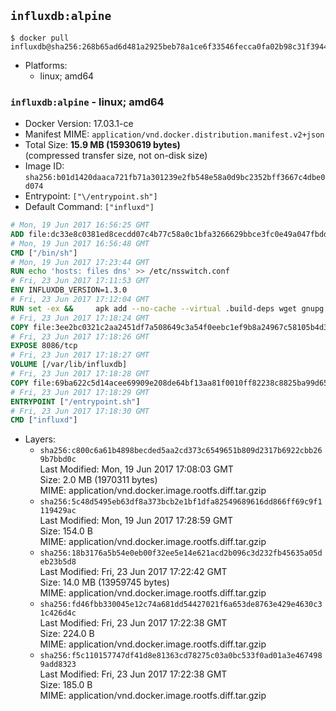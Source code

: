 ## `influxdb:alpine`

```console
$ docker pull influxdb@sha256:268b65ad6d481a2925beb78a1ce6f33546fecca0fa02b98c31f3944626237aec
```

-	Platforms:
	-	linux; amd64

### `influxdb:alpine` - linux; amd64

-	Docker Version: 17.03.1-ce
-	Manifest MIME: `application/vnd.docker.distribution.manifest.v2+json`
-	Total Size: **15.9 MB (15930619 bytes)**  
	(compressed transfer size, not on-disk size)
-	Image ID: `sha256:b01d1420daaca721fb71a301239e2fb548e58a0d9bc2352bff3667c4dbe0d074`
-	Entrypoint: `["\/entrypoint.sh"]`
-	Default Command: `["influxd"]`

```dockerfile
# Mon, 19 Jun 2017 16:56:25 GMT
ADD file:dc33e8c0381ed8cecdd07c4b77c58a0c1bfa3266629bbce3fc0e49a047fbdd62 in / 
# Mon, 19 Jun 2017 16:56:48 GMT
CMD ["/bin/sh"]
# Mon, 19 Jun 2017 17:23:44 GMT
RUN echo 'hosts: files dns' >> /etc/nsswitch.conf
# Fri, 23 Jun 2017 17:11:53 GMT
ENV INFLUXDB_VERSION=1.3.0
# Fri, 23 Jun 2017 17:12:04 GMT
RUN set -ex &&     apk add --no-cache --virtual .build-deps wget gnupg tar ca-certificates &&     update-ca-certificates &&     for key in         05CE15085FC09D18E99EFB22684A14CF2582E0C5 ;     do         gpg --keyserver ha.pool.sks-keyservers.net --recv-keys "$key" ||         gpg --keyserver pgp.mit.edu --recv-keys "$key" ||         gpg --keyserver keyserver.pgp.com --recv-keys "$key" ;     done &&     wget -q https://dl.influxdata.com/influxdb/releases/influxdb-${INFLUXDB_VERSION}-static_linux_amd64.tar.gz.asc &&     wget -q https://dl.influxdata.com/influxdb/releases/influxdb-${INFLUXDB_VERSION}-static_linux_amd64.tar.gz &&     gpg --batch --verify influxdb-${INFLUXDB_VERSION}-static_linux_amd64.tar.gz.asc influxdb-${INFLUXDB_VERSION}-static_linux_amd64.tar.gz &&     mkdir -p /usr/src &&     tar -C /usr/src -xzf influxdb-${INFLUXDB_VERSION}-static_linux_amd64.tar.gz &&     rm -f /usr/src/influxdb-*/influxdb.conf &&     chmod +x /usr/src/influxdb-*/* &&     cp -a /usr/src/influxdb-*/* /usr/bin/ &&     rm -rf *.tar.gz* /usr/src /root/.gnupg &&     apk del .build-deps
# Fri, 23 Jun 2017 17:18:24 GMT
COPY file:3ee2bc0321c2aa2451df7a508649c3a54f0eebc1ef9b8a24967c58105b4d3160 in /etc/influxdb/influxdb.conf 
# Fri, 23 Jun 2017 17:18:26 GMT
EXPOSE 8086/tcp
# Fri, 23 Jun 2017 17:18:27 GMT
VOLUME [/var/lib/influxdb]
# Fri, 23 Jun 2017 17:18:28 GMT
COPY file:69ba622c5d14acee69909e208de64bf13aa81f0010ff82238c8825ba99d65290 in /entrypoint.sh 
# Fri, 23 Jun 2017 17:18:29 GMT
ENTRYPOINT ["/entrypoint.sh"]
# Fri, 23 Jun 2017 17:18:30 GMT
CMD ["influxd"]
```

-	Layers:
	-	`sha256:c800c6a61b4898becded5aa2cd373c6549651b809d2317b6922cbb269b7bbd0c`  
		Last Modified: Mon, 19 Jun 2017 17:08:03 GMT  
		Size: 2.0 MB (1970311 bytes)  
		MIME: application/vnd.docker.image.rootfs.diff.tar.gzip
	-	`sha256:5c48d5495eb63df8a373bcb2e1bf1dfa82549689616dd866ff69c9f1119429ac`  
		Last Modified: Mon, 19 Jun 2017 17:28:59 GMT  
		Size: 154.0 B  
		MIME: application/vnd.docker.image.rootfs.diff.tar.gzip
	-	`sha256:18b3176a5b54e0eb00f32ee5e14e621acd2b096c3d232fb45635a05deb23b5d8`  
		Last Modified: Fri, 23 Jun 2017 17:22:42 GMT  
		Size: 14.0 MB (13959745 bytes)  
		MIME: application/vnd.docker.image.rootfs.diff.tar.gzip
	-	`sha256:fd46fbb330045e12c74a681dd54427021f6a653de8763e429e4630c31c426d4c`  
		Last Modified: Fri, 23 Jun 2017 17:22:38 GMT  
		Size: 224.0 B  
		MIME: application/vnd.docker.image.rootfs.diff.tar.gzip
	-	`sha256:f5c110157747df41d8e81363cd78275c03a0bc533f0ad01a3e4674989add8323`  
		Last Modified: Fri, 23 Jun 2017 17:22:38 GMT  
		Size: 185.0 B  
		MIME: application/vnd.docker.image.rootfs.diff.tar.gzip
